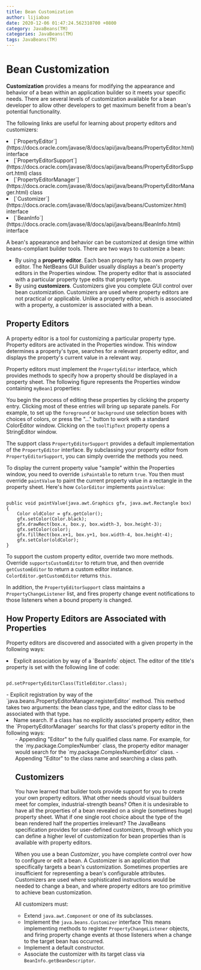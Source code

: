 ```yaml
---
title: Bean Customization
author: lijiabao
date: 2020-12-06 01:47:24.562310700 +0800
category: JavaBeans(TM)
categories: JavaBeans(TM)
tags: JavaBeans(TM)
---
```


# Bean Customization

**Customization** provides a means for modifying the appearance and behavior of a bean within an application builder so it meets your specific needs. There are several levels of customization available for a bean developer to allow other developers to get maximum benefit from a bean's potential functionality.

The following links are useful for learning about property editors and customizers:

<li>
[`PropertyEditor`](https://docs.oracle.com/javase/8/docs/api/java/beans/PropertyEditor.html) interface</li>
<li>
[`PropertyEditorSupport`](https://docs.oracle.com/javase/8/docs/api/java/beans/PropertyEditorSupport.html) class</li>
<li>
[`PropertyEditorManager`](https://docs.oracle.com/javase/8/docs/api/java/beans/PropertyEditorManager.html) class</li>
<li>
[`Customizer`](https://docs.oracle.com/javase/8/docs/api/java/beans/Customizer.html) interface</li>
<li>
[`BeanInfo`](https://docs.oracle.com/javase/8/docs/api/java/beans/BeanInfo.html) interface</li>

A bean's appearance and behavior can be customized at design time within beans-compliant builder tools. There are two ways to customize a bean:

- By using a **property editor**. Each bean property has its own property editor. The NetBeans GUI Builder usually displays a bean's property editors in the Properties window. The property editor that is associated with a particular property type edits that property type.
- By using **customizers**. Customizers give you complete GUI control over bean customization. Customizers are used where property editors are not practical or applicable. Unlike a property editor, which is associated with a property, a customizer is associated with a bean.

## Property Editors

A property editor is a tool for customizing a particular property type. Property editors are activated in the Properties window. This window determines a property's type, searches for a relevant property editor, and displays the property's current value in a relevant way.

Property editors must implement the `PropertyEditor` interface, which provides methods to specify how a property should be displayed in a property sheet. The following figure represents the Properties window containing `myBean1` properties:

You begin the process of editing these properties by clicking the property entry. Clicking most of these entries will bring up separate panels. For example, to set up the `foreground` or `background` use selection boxes with choices of colors, or press the "..." button to work with a standard ColorEditor window. Clicking on the `toolTipText` property opens a StringEditor window.

The support class `PropertyEditorSupport` provides a default implementation of the `PropertyEditor` interface. By subclassing your property editor from `PropertyEditorSupport`, you can simply override the methods you need.

To display the current property value "sample" within the Properties window, you need to override `isPaintable` to return `true`. You then must override `paintValue` to paint the current property value in a rectangle in the property sheet. Here's how `ColorEditor` implements `paintValue`:

```

public void paintValue(java.awt.Graphics gfx, java.awt.Rectangle box) {
    Color oldColor = gfx.getColor();
    gfx.setColor(Color.black);
    gfx.drawRect(box.x, box.y, box.width-3, box.height-3);
    gfx.setColor(color);
    gfx.fillRect(box.x+1, box.y+1, box.width-4, box.height-4);
    gfx.setColor(oldColor);
}

```

To support the custom property editor, override two more methods. Override `supportsCustomEditor` to return true, and then override `getCustomEditor` to return a custom editor instance. `ColorEditor.getCustomEditor` returns `this`.

In addition, the `PropertyEditorSupport` class maintains a `PropertyChangeListener` list, and fires property change event notifications to those listeners when a bound property is changed.

## <a name="findEditor" id="findEditor">How Property Editors are Associated with Properties</a>

Property editors are discovered and associated with a given property in the following ways:

<li>Explicit association by way of a `BeanInfo` object. The editor of the title's property is set with the following line of code:
<pre><code>
pd.setPropertyEditorClass(TitleEditor.class);
</code></pre>
</li>
- Explicit registration by way of the `java.beans.PropertyEditorManager.registerEditor` method. This method takes two arguments: the bean class type, and the editor class to be associated with that type.
<li>Name search. If a class has no explicitly associated property editor, then the `PropertyEditorManager` searchs for that class's property editor in the following ways:
<ul>
- Appending "Editor" to the fully qualified class name. For example, for the `my.package.ComplexNumber` class, the property editor manager would search for the `my.package.ComplexNumberEditor` class.
- Appending "Editor" to the class name and searching a class path.

## <a name="customizer" id="customizer">Customizers</a>

You have learned that builder tools provide support for you to create your own property editors. What other needs should visual builders meet for complex, industrial-strength beans? Often it is undesirable to have all the properties of a bean revealed on a single (sometimes huge) property sheet. What if one single root choice about the type of the bean rendered half the properties irrelevant? The JavaBeans specification provides for user-defined customizers, through which you can define a higher level of customization for bean properties than is available with property editors.

When you use a bean *Customizer*, you have complete control over how to configure or edit a bean. A Customizer is an application that specifically targets a bean's customization. Sometimes properties are insufficient for representing a bean's configurable attributes. Customizers are used where sophisticated instructions would be needed to change a bean, and where property editors are too primitive to achieve bean customization.

All customizers must:

- Extend `java.awt.Component` or one of its subclasses.
- Implement the `java.beans.Customizer` interface This means implementing methods to register `PropertyChangeListener` objects, and firing property change events at those listeners when a change to the target bean has occurred.
- Implement a default constructor.
- Associate the customizer with its target class via `BeanInfo.getBeanDescriptor`.
